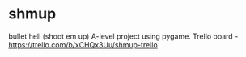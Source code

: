 # shmup
bullet hell (shoot em up) A-level project using pygame.
Trello board - https://trello.com/b/xCHQx3Uu/shmup-trello
